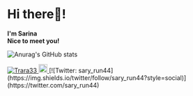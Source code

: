 # Hi there🫶!

**I'm Sarina**  
**Nice to meet you!**


<!--
**Tarara33/Tarara33** is a ✨ _special_ ✨ repository because its `README.md` (this file) appears on your GitHub profile.

Here are some ideas to get you started:

- 🔭 I’m currently working on ...
- 🌱 I’m currently learning ...
- 👯 I’m looking to collaborate on ...
- 🤔 I’m looking for help with ...
- 💬 Ask me about ...
- 📫 How to reach me: ...
- 😄 Pronouns: ...
- ⚡ Fun fact: ...
-->

![Anurag's GitHub stats](https://github-readme-stats.vercel.app/api?username=Tarara33&show_icons=true&count_private=true&theme=radical)
  
<p align="left">
  <a href="https://github.com/Kazuki0320/Kazuki0320">
    <img src="https://komarev.com/ghpvc/?username=Trara33" alt="Trara33" />
  </a>
  <a href="https://github.com/Tarara33">
    <img height="20" src="https://img.shields.io/github/followers/Tarara33?label=follow&logo=github&style=flat" />
  </a>
  [![Twitter: sary_run44](https://img.shields.io/twitter/follow/sary_run44?style=social)](https://twitter.com/sary_run44)
</p>

